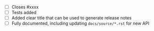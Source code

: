 <!-- Feel free to remove check-list items aren't relevant to your change -->

 - [ ] Closes #xxxx
 - [ ] Tests added
 - [ ] Added clear title that can be used to generate release notes
 - [ ] Fully documented, including updating `docs/source/*.rst` for new API